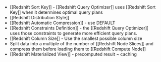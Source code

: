- [[Redshift Sort Key]] - [[Redshift Query Optimizer]] uses [[Redshift Sort Key]] when it determines optimal query plans
- [[Redshift Distribution Style]]
- [[Redshift Automatic Compression]] - use DEFAULT
- [[Redshift Constraints Definition]] - the [[Redshift Query Optimizer]] uses those constraints to generate more efficient query plans.
- [[Redshift Column Size]] - Use the smallest possible column size
- Split data into a multiple of the number of  [[Redshift Node Slices]] and compress them before loading them to [[Redshift Compute Node]]
- [[Redshift Materialized View]] - precomputed result ~ caching